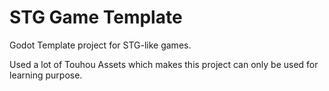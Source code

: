 # STG Game Template

Godot Template project for STG-like games. 

Used a lot of Touhou Assets which makes this project can only be used for learning purpose.
